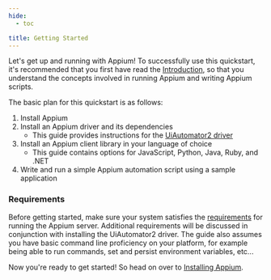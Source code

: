 ```yaml
---
hide:
  - toc

title: Getting Started
---
```


Let's get up and running with Appium! To successfully use this quickstart, it's recommended that
you first have read the [Introduction](../intro/index.md), so that you understand the concepts involved in
running Appium and writing Appium scripts.

The basic plan for this quickstart is as follows:

1. Install Appium
1. Install an Appium driver and its dependencies
    - This guide provides instructions for the [UiAutomator2 driver](https://github.com/appium/appium-uiautomator2-driver)
1. Install an Appium client library in your language of choice
    - This guide contains options for JavaScript, Python, Java, Ruby, and .NET
1. Write and run a simple Appium automation script using a sample application

### Requirements

Before getting started, make sure your system satisfies the
[requirements](../quickstart/requirements.md) for running the Appium server. Additional requirements
will be discussed in conjunction with installing the UiAutomator2 driver. The guide also assumes
you have basic command line proficiency on your platform, for example being able to run commands, set
and persist environment variables, etc...

Now you're ready to get started! So head on over to [Installing Appium](./install.md).
